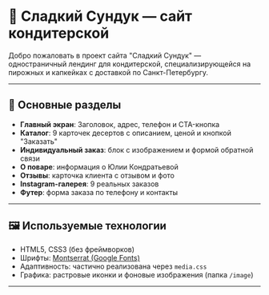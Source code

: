 # 🎂 Сладкий Сундук — сайт кондитерской

Добро пожаловать в проект сайта "Сладкий Сундук" — одностраничный лендинг для кондитерской, специализирующейся на пирожных и капкейках с доставкой по Санкт-Петербургу.

---

## 📌 Основные разделы

- **Главный экран**: Заголовок, адрес, телефон и CTA-кнопка
- **Каталог**: 9 карточек десертов с описанием, ценой и кнопкой "Заказать"
- **Индивидуальный заказ**: блок с изображением и формой обратной связи
- **О поваре**: информация о Юлии Кондратьевой
- **Отзывы**: карточка клиента с отзывом и фото
- **Instagram-галерея**: 9 реальных заказов
- **Футер**: форма заказа по телефону и контакты

---

## 🖼️ Используемые технологии

- HTML5, CSS3 (без фреймворков)
- Шрифты: [Montserrat (Google Fonts)](https://fonts.google.com/specimen/Montserrat)
- Адаптивность: частично реализована через `media.css`
- Графика: растровые иконки и фоновые изображения (папка `/image`)

---
